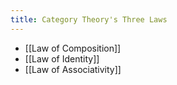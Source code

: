 ```yaml
---
title: Category Theory's Three Laws
---
```


- [[Law of Composition]]
- [[Law of Identity]]
- [[Law of Associativity]]
